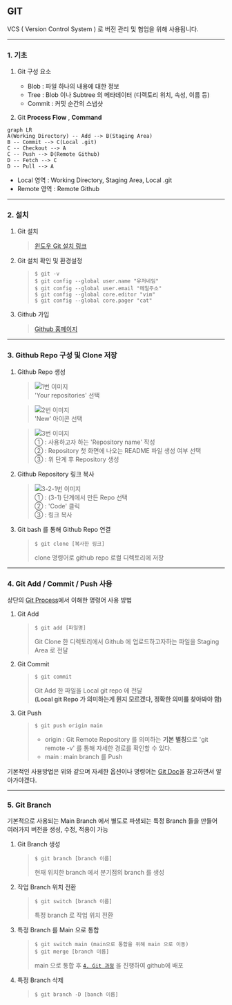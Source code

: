 ## GIT

VCS ( Version Control System ) 로 버전 관리 및 협업을 위해 사용됩니다.

---

### 1. 기초

1. Git 구성 요소
	- Blob : 파일 하나의 내용에 대한 정보
	- Tree : Blob 이나 Subtree 의 메타데이터 (디렉토리 위치, 속성, 이름 등)
	- Commit : 커밋 순간의 스냅샷

2. Git **Process Flow** , **Command**
```mermaid
graph LR
A(Working Directory) -- Add --> B(Staging Area)
B -- Commit --> C(Local .git)
C -- Checkout --> A
C -- Push --> D(Remote Github)
D -- Fetch --> C
D -- Pull --> A
```
   - Local 영역 : Working Directory, Staging Area, Local .git
   - Remote 영역 : Remote Github

---

### 2. 설치

1. Git 설치<br>
	> [윈도우 Git 설치 링크](https://gitforwindows.org/)

2. Git 설치 확인 및 환경설정
	> ```shell
	> $ git -v
	> $ git config --global user.name "유저네임"
	> $ git config --global user.email "메일주소"
	> $ git config --global core.editor "vim"
	> $ git config --global core.pager "cat"
	> ```

3. Github 가입 <br/>
	> [Github 홈페이지](https://github.com/)

---

### 3. Github Repo 구성 및 Clone 저장

1. Github Repo 생성

	> ![1번 이미지](https://github.com/lkh55913/TIL/blob/main/git/000%20%EC%9D%B4%EB%AF%B8%EC%A7%80/1.png) <br>
	> 'Your repositories' 선택

	> ![2번 이미지](https://github.com/lkh55913/TIL/blob/main/git/000%20%EC%9D%B4%EB%AF%B8%EC%A7%80/2.png) <br>
	> 'New' 아이콘 선택

	> ![3번 이미지](https://github.com/lkh55913/TIL/blob/main/git/000%20%EC%9D%B4%EB%AF%B8%EC%A7%80/3.png) <br>
	> ① : 사용하고자 하는 'Repository name' 작성 <br>
	> ② : Repository 첫 화면에 나오는 README 파일 생성 여부 선택 <br>
	> ③ : 위 단계 후 Repository 생성

2. Github Repository 링크 복사
	> ![3-2-1번 이미지](https://github.com/lkh55913/TIL/blob/main/git/000%20%EC%9D%B4%EB%AF%B8%EC%A7%80/3-2-1.png) <br>
	> ① : (3-1) 단계에서 만든 Repo 선택 <br>
	> ② : 'Code' 클릭 <br>
	> ③ : 링크 복사

3. Git bash 를 통해 Github Repo 연결
	> ```shell
	> $ git clone [복사한 링크]
	> ```
	> clone 명령어로 github repo 로컬 디렉토리에 저장

---

### 4. Git Add / Commit / Push 사용
상단의 [Git Process](#-1.-기초)에서 이해한 명령어 사용 방법
1. Git Add
   > ```shell
   > $ git add [파일명]
   > ```
   > Git Clone 한 디렉토리에서 Github 에 업로드하고자하는 파일을 Staging Area 로 전달

2. Git Commit
   > ```shell
   > $ git commit
   > ```
   > Git Add 한 파일을 Local git repo 에 전달<br> **(Local git Repo 가 의미하는게 뭔지 모르겠다, 정확한 의미를 찾아봐야 함)**

3. Git Push
	> ```shell
	> $ git push origin main
	> ```
	> - origin : Git Remote Repository 를 의미하는 **기본 별칭**으로 'git remote -v' 를 통해 자세한 경로를 확인할 수 있다.
	> - main : main branch 를 Push

기본적인 사용방법은 위와 같으며 자세한 옵션이나 명령어는 [Git Doc](https://ndpsoftware.com/git-cheatsheet.html#loc=workspace;)을 참고하면서 알아가야겠다.

---

### 5. Git Branch
기본적으로 사용되는 Main Branch 에서 별도로 파생되는 특정 Branch 들을 만들어 여러가지 버전을 생성, 수정, 적용이 가능

1. Git Branch 생성
   > ```shell
   > $ git branch [branch 이름]
   > ```
   > 현재 위치한 branch 에서 분기점의 branch 를 생성

2. 작업 Branch 위치 전환
	> ```shell
	> $ git switch [branch 이름]
	> ```
	> 특정 branch 로 작업 위치 전환

3. 특정 Branch 를 Main 으로 통합
	> ```shell
	> $ git switch main (main으로 통합을 위해 main 으로 이동)
	> $ git merge [branch 이름]
	> ```
	> main 으로 통합 후 [`4. Git 과정`](#4.-Git-Add-/-Commit-/-Push-사용) 을 진행하여 github에 배포

4. 특정 Branch 삭제
	> ```shell
	> $ git branch -D [banch 이름]
	> ```

